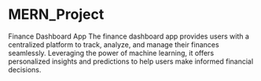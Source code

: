 # MERN_Project
 Finance Dashboard App
 The finance dashboard app provides users with a centralized platform to track, analyze, and manage their finances seamlessly. Leveraging the power of machine learning, it offers personalized insights and predictions to help users make informed financial decisions.
